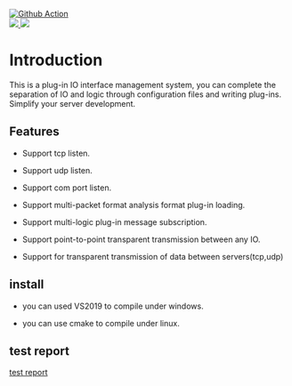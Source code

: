 [![Github Action](https://github.com/freeeyes/PSS_alpha_test/workflows/PSS_ASIO_CMake/badge.svg)](https://github.com/freeeyes/PSS_alpha_test/actions)  
<a href="https://isocpp.org/">
	<img src="https://img.shields.io/badge/language-C%2B%2B11-blue.svg">
</a>
<a href="https://opensource.org/licenses/MIT" >
	<img src="https://img.shields.io/apm/l/vim-mode.svg">
</a>   

# Introduction  

This is a plug-in IO interface management system, you can complete the separation of IO and logic through configuration files and writing plug-ins. Simplify your server development.

## Features  

- Support tcp listen.  

- Support udp listen.

- Support com port listen.

- Support multi-packet format analysis format plug-in loading.

- Support multi-logic plug-in message subscription.

- Support point-to-point transparent transmission between any IO. 

- Support for transparent transmission of data between servers(tcp,udp)

## install

- you can used VS2019 to compile under windows.

- you can use cmake to compile under linux.

## test report
[test report](https://github.com/ArkNX/PSS_ASIO/tree/master/tests/gtest_output.html)   
